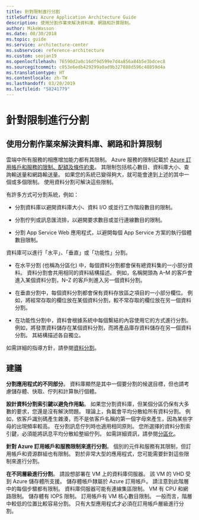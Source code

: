 ```yaml
---
title: 針對限制進行分割
titleSuffix: Azure Application Architecture Guide
description: 使用分割作業來解決資料庫、網路和計算限制。
author: MikeWasson
ms.date: 08/30/2018
ms.topic: guide
ms.service: architecture-center
ms.subservice: reference-architecture
ms.custom: seojan19
ms.openlocfilehash: 76590d2a0c16df9d599e7d4a856a84b5e3bdcec8
ms.sourcegitcommit: c053e6edb429299a0ad9b327888d596c48859d4a
ms.translationtype: HT
ms.contentlocale: zh-TW
ms.lasthandoff: 03/20/2019
ms.locfileid: "58241779"
---
```

# <a name="partition-around-limits"></a>針對限制進行分割

## <a name="use-partitioning-to-work-around-database-network-and-compute-limits"></a>使用分割作業來解決資料庫、網路和計算限制

雲端中所有服務的相應增加能力都有其限制。 Azure 服務的限制記載於 [Azure 訂用帳戶和服務的限制、配額及條件約束][azure-limits]。 其限制包括核心數目、資料庫大小、查詢輸送量和網路輸送量。 如果您的系統已變得夠大，就可能會達到上述的其中一個或多個限制。 使用資料分割可解決這些限制。

有許多方式可分割系統，例如：

- 分割資料庫以避開資料庫大小、資料 I/O 或並行工作階段數目的限制。

- 分割佇列或訊息匯流排，以避開要求數目或並行連線數目的限制。

- 分割 App Service Web 應用程式，以避開每個 App Service 方案的執行個體數目限制。

資料庫可以進行「水平」、「垂直」或「功能性」分割。

- 在水平分割 (也稱為分區化) 中，每個資料分割都會保有總資料集的一小部分資料。 資料分割會共用相同的資料結構描述。 例如，名稱開頭為 A&ndash;M 的客戶會進入某個資料分割，N&ndash;Z 的客戶則進入另一個資料分割。

- 在垂直分割中，每個資料分割都會保有資料存放區之項目的一小部分欄位。 例如，將經常存取的欄位放在某個資料分割，較不常存取的欄位放在另一個資料分割。

- 在功能性分割中，資料會根據系統中每個繫結的內容使用它的方式進行分割。 例如，將發票資料儲存在某個資料分割，而將產品庫存資料儲存在另一個資料分割。 其結構描述各自獨立。

如需詳細的指導方針，請參閱[資料分割][data-partitioning-guidance]。

## <a name="recommendations"></a>建議

**分割應用程式的不同部分**。 資料庫顯然是其中一個要分割的候選目標，但也請考慮儲存體、快取、佇列和計算執行個體。

**設計資料分割索引鍵以避免作用點**。 如果您分割資料庫，但某個分區仍保有大多數的要求，您還是沒有解決問題。 理論上，負載會平均分散給所有資料分割。 例如，依客戶識別碼產生雜湊，而不是依客戶名稱的第一個字母來產生，因為某些字母的出現頻率較高。 在分割訊息佇列時也適用相同原則。 您所選擇的資料分割索引鍵，必須能將訊息平均分散給整組佇列。 如需詳細資訊，請參閱[分區化][sharding]。

**針對 Azure 訂用帳戶和服務限制來進行分割**。 個別的元件和服務有其限制，但訂用帳戶和資源群組也有限制。 對於非常大型的應用程式，您可能需要針對這些限制來進行分割。

**在不同層級進行分割**。 請設想部署在 VM 上的資料庫伺服器。 該 VM 的 VHD 受到 Azure 儲存體所支援。 儲存體帳戶隸屬於 Azure 訂用帳戶。 請注意到此階層中的每個步驟都有限制。 資料庫伺服器可能有連線集區限制。 VM 有 CPU 和網路限制。 儲存體有 IOPS 限制。 訂用帳戶有 VM 核心數目限制。 一般而言，階層中較低的位置比較容易分割。 只有大型應用程式才必須在訂用帳戶層級進行分割。

<!-- links -->

[azure-limits]: /azure/azure-subscription-service-limits
[data-partitioning-guidance]: ../../best-practices/data-partitioning.md
[sharding]: ../../patterns/sharding.md
